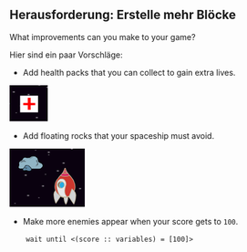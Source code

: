 ## Herausforderung: Erstelle mehr Blöcke

What improvements can you make to your game?

Hier sind ein paar Vorschläge:

+ Add health packs that you can collect to gain extra lives.

![screenshot](images/invaders-aid.png)

+ Add floating rocks that your spaceship must avoid.

![screenshot](images/invaders-rocks.png)

+ Make more enemies appear when your score gets to `100`.

```blocks3
    wait until <(score :: variables) = [100]>
```